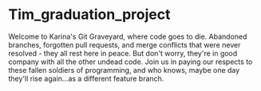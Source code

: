 # Tim_graduation_project

Welcome to Karina's Git Graveyard, where code goes to die. Abandoned branches, 
forgotten pull requests, and merge conflicts that were never resolved - they all rest here in peace. 
But don't worry, they're in good company with all the other undead code. 
Join us in paying our respects to these fallen soldiers of programming, and who knows, 
maybe one day they'll rise again...as a different feature branch.

